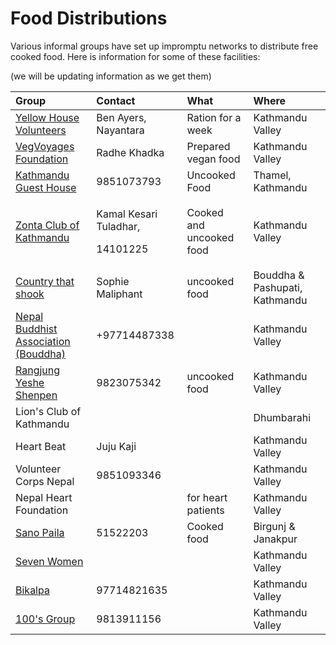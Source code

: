 # Food Distributions

Various informal groups have set up impromptu networks to distribute free cooked food.  Here is information for some of these facilities:

\(we will be updating information as we get them\)

<table>
  <thead>
    <tr>
      <th style="text-align:left">Group</th>
      <th style="text-align:left">Contact</th>
      <th style="text-align:left">What</th>
      <th style="text-align:left">Where</th>
    </tr>
  </thead>
  <tbody>
    <tr>
      <td style="text-align:left"><a href="https://www.gofundme.com/f/provide-300-families-with-food-for-1-week">Yellow House Volunteers</a>
      </td>
      <td style="text-align:left">Ben Ayers, Nayantara</td>
      <td style="text-align:left">Ration for a week</td>
      <td style="text-align:left">Kathmandu Valley</td>
    </tr>
    <tr>
      <td style="text-align:left"><a href="https://www.facebook.com/VegVoyages/">VegVoyages Foundation</a>
      </td>
      <td style="text-align:left">Radhe Khadka</td>
      <td style="text-align:left">Prepared vegan food</td>
      <td style="text-align:left">Kathmandu Valley</td>
    </tr>
    <tr>
      <td style="text-align:left"><a href="https://www.facebook.com/kathmanduguesthouse/">Kathmandu Guest House</a>
      </td>
      <td style="text-align:left">9851073793</td>
      <td style="text-align:left">Uncooked Food</td>
      <td style="text-align:left">Thamel, Kathmandu</td>
    </tr>
    <tr>
      <td style="text-align:left"><a href="https://www.facebook.com/ZontaKathmandu/">Zonta Club of Kathmandu</a>
      </td>
      <td style="text-align:left">
        <p>Kamal Kesari Tuladhar,</p>
        <p>14101225</p>
      </td>
      <td style="text-align:left">Cooked and uncooked food</td>
      <td style="text-align:left">Kathmandu Valley</td>
    </tr>
    <tr>
      <td style="text-align:left"><a href="https://www.gofundme.com/f/providing-food-in-kathmandu-during-lockdown">Country that shook</a>
      </td>
      <td style="text-align:left">Sophie Maliphant</td>
      <td style="text-align:left">uncooked food</td>
      <td style="text-align:left">Bouddha &amp; Pashupati, Kathmandu</td>
    </tr>
    <tr>
      <td style="text-align:left"><a href="https://www.facebook.com/nepalbuddhistassociation/">Nepal Buddhist Association (Bouddha)</a>
      </td>
      <td style="text-align:left">&#x200B;+97714487338</td>
      <td style="text-align:left"></td>
      <td style="text-align:left">Kathmandu Valley</td>
    </tr>
    <tr>
      <td style="text-align:left"><a href="https://www.facebook.com/rangjungyesheshenpen/">&#x200B;Rangjung Yeshe Shenpen&#x200B;</a>
      </td>
      <td style="text-align:left">9823075342</td>
      <td style="text-align:left">uncooked food</td>
      <td style="text-align:left">Kathmandu Valley</td>
    </tr>
    <tr>
      <td style="text-align:left">Lion&apos;s Club of Kathmandu</td>
      <td style="text-align:left"></td>
      <td style="text-align:left"></td>
      <td style="text-align:left">Dhumbarahi</td>
    </tr>
    <tr>
      <td style="text-align:left">Heart Beat</td>
      <td style="text-align:left">Juju Kaji</td>
      <td style="text-align:left"></td>
      <td style="text-align:left">Kathmandu Valley</td>
    </tr>
    <tr>
      <td style="text-align:left">Volunteer Corps Nepal</td>
      <td style="text-align:left">9851093346</td>
      <td style="text-align:left"></td>
      <td style="text-align:left">Kathmandu Valley</td>
    </tr>
    <tr>
      <td style="text-align:left">Nepal Heart Foundation</td>
      <td style="text-align:left"></td>
      <td style="text-align:left">for heart patients</td>
      <td style="text-align:left">Kathmandu Valley</td>
    </tr>
    <tr>
      <td style="text-align:left"><a href="https://www.facebook.com/sanopaila/">Sano Paila</a>
      </td>
      <td style="text-align:left">51522203</td>
      <td style="text-align:left">Cooked food</td>
      <td style="text-align:left">Birgunj &amp; Janakpur</td>
    </tr>
    <tr>
      <td style="text-align:left"><a href="https://www.facebook.com/SevenWomenNGO">Seven Women</a>
      </td>
      <td style="text-align:left"></td>
      <td style="text-align:left"></td>
      <td style="text-align:left">Kathmandu Valley</td>
    </tr>
    <tr>
      <td style="text-align:left"><a href="https://www.facebook.com/bikalpa.nepal.7">Bikalpa</a>
      </td>
      <td style="text-align:left">97714821635</td>
      <td style="text-align:left"></td>
      <td style="text-align:left">Kathmandu Valley</td>
    </tr>
    <tr>
      <td style="text-align:left"><a href="https://www.facebook.com/100sgroup/">100&apos;s Group</a>
      </td>
      <td style="text-align:left">9813911156</td>
      <td style="text-align:left"></td>
      <td style="text-align:left">Kathmandu Valley</td>
    </tr>
  </tbody>
</table>



